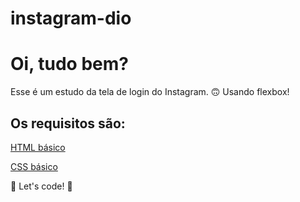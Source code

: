 # instagram-dio

# Oi, tudo bem? 
Esse é um estudo da tela de login do Instagram. 🙃 Usando flexbox!

## Os requisitos são:

[HTML básico](https://www.w3schools.com/html/)

[CSS básico](https://developer.mozilla.org/pt-BR/docs/Web/CSS)

🚀 Let's code! 🚀

